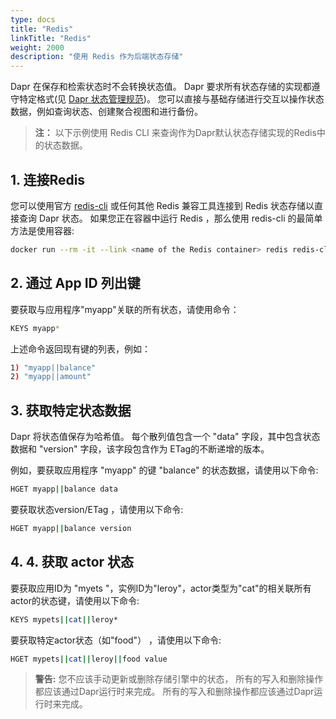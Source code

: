 ```yaml
---
type: docs
title: "Redis"
linkTitle: "Redis"
weight: 2000
description: "使用 Redis 作为后端状态存储"
---
```


Dapr 在保存和检索状态时不会转换状态值。 Dapr 要求所有状态存储的实现都遵守特定格式(见 [Dapr 状态管理规范]({{X16X}}))。 您可以直接与基础存储进行交互以操作状态数据，例如查询状态、创建聚合视图和进行备份。
> **注：** 以下示例使用 Redis CLI 来查询作为Dapr默认状态存储实现的Redis中的状态数据。

## 1. 连接Redis

您可以使用官方 [redis-cli](https://redis.io/topics/rediscli) 或任何其他 Redis 兼容工具连接到 Redis 状态存储以直接查询 Dapr 状态。 如果您正在容器中运行 Redis ，那么使用 redis-cli 的最简单方法是使用容器:

```bash
docker run --rm -it --link <name of the Redis container> redis redis-cli -h <name of the Redis container>
```

## 2. 通过 App ID 列出键

要获取与应用程序"myapp"关联的所有状态，请使用命令：

```bash
KEYS myapp*
```

上述命令返回现有键的列表，例如：

```bash
1) "myapp||balance"
2) "myapp||amount"
```

## 3. 获取特定状态数据

Dapr 将状态值保存为哈希值。 每个散列值包含一个 "data" 字段，其中包含状态数据和 "version" 字段，该字段包含作为 ETag的不断递增的版本。

例如，要获取应用程序 "myapp" 的键 "balance" 的状态数据，请使用以下命令:

```bash
HGET myapp||balance data
```

要获取状态version/ETag ，请使用以下命令:

```bash
HGET myapp||balance version
```

## 4. 4. 获取 actor 状态

要获取应用ID为 "myets "，实例ID为"leroy"，actor类型为"cat"的相关联所有actor的状态键，请使用以下命令:

```bash
KEYS mypets||cat||leroy*
```

要获取特定actor状态（如"food"） ，请使用以下命令:

```bash
HGET mypets||cat||leroy||food value
```

> **警告:** 您不应该手动更新或删除存储引擎中的状态， 所有的写入和删除操作都应该通过Dapr运行时来完成。 所有的写入和删除操作都应该通过Dapr运行时来完成。
